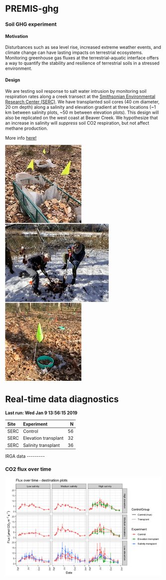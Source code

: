 
<!-- README.md is generated from README.Rmd. Please edit that file -->
PREMIS-ghg
==========

### Soil GHG experiment

#### Motivation

Disturbances such as sea level rise, increased extreme weather events, and climate change can have lasting impacts on terrestrial ecosystems. Monitoring greenhouse gas fluxes at the terrestrial-aquatic interface offers a way to quantify the stability and resilience of terrestrial soils in a stressed environment.

#### Design

We are testing soil response to salt water intrusion by monitoring soil respiration rates along a creek transect at the [Smithsonian Environmental Research Center (SERC)](https://serc.si.edu/). We have transplanted soil cores (40 cm diameter, 20 cm depth) along a salinity and elevation gradient at three locations (~1 km between salinity plots, ~50 m between elevation plots). This design will also be replicated on the west coast at Beaver Creek. We hypothesize that an increase in salinity will *suppress* soil CO2 respiration, but not affect methane production.

More info [here!](https://osf.io/at9hr)

![](https://github.com/PNNL-PREMIS/PREMIS-ghg/blob/master/photos/cores_in_cart.jpeg) ![](https://github.com/PNNL-PREMIS/PREMIS-ghg/blob/master/photos/BBL_SP_snow.jpeg) ![](https://github.com/PNNL-PREMIS/PREMIS-ghg/blob/master/photos/cores_in_ground.jpeg)

Real-time data diagnostics
==========================

**Last run: Wed Jan 9 13:56:15 2019**

<table>
<thead>
<tr>
<th style="text-align:left;">
Site
</th>
<th style="text-align:left;">
Experiment
</th>
<th style="text-align:right;">
N
</th>
</tr>
</thead>
<tbody>
<tr>
<td style="text-align:left;">
SERC
</td>
<td style="text-align:left;">
Control
</td>
<td style="text-align:right;">
56
</td>
</tr>
<tr>
<td style="text-align:left;">
SERC
</td>
<td style="text-align:left;">
Elevation transplant
</td>
<td style="text-align:right;">
32
</td>
</tr>
<tr>
<td style="text-align:left;">
SERC
</td>
<td style="text-align:left;">
Salinity transplant
</td>
<td style="text-align:right;">
36
</td>
</tr>
</tbody>
</table>
IRGA data
---------

### CO2 flux over time

![](figures/README-co2_time-1.png)
